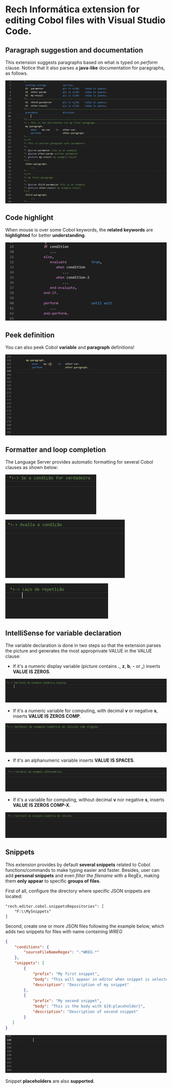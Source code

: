 # Rech Informática extension for editing Cobol files with Visual Studio Code.

## Paragraph suggestion and documentation
This extension suggests paragraphs based on what is typed on _perform_ clause. Notice that it also parses a **java-like** documentation for paragraphs, as follows.

!['paragraph-suggestion' paragraph-suggestion](doc/suggestion/paragraph-suggestion.gif)

## Code highlight
When mouse is over some Cobol keywords, the **related keywords** are **highlighted** for better **understanding**.

!['highlight' highlight](doc/highlight/highlight.gif)

## Peek definition
You can also peek Cobol **variable** and **paragraph** definitions!

!['peek' peek](doc/peek-definition.gif)

## Formatter and loop completion
The Language Server provides automatic formatting for several Cobol clauses as shown below:

!['if' formatter](doc/formatter/if-formatter.gif)

!['evaluate' formatter](doc/formatter/evaluate-formatter.gif)

!['loog' completion](doc/intellisense/loop-intellisense.gif)

## IntelliSense for variable declaration
The variable declaration is done in two steps so that the extension parses the picture and generates the most approprivate VALUE in the VALUE clause:

* If it's a numeric display variable (picture contains **.**, **z**, **b**, **-** or **,**) inserts **VALUE IS ZEROS**.

![Display variable declaration](doc/variable/display-var-declaration.gif)

* If it's a numeric variable for computing, with decimal **v** or negative **s**, inserts **VALUE IS ZEROS COMP**.

![Computing variable with comma declaration](doc/variable/comma-numeric-var-declaration.gif)

* If it's an alphanumeric variable inserts **VALUE IS SPACES**.

![Alphanumeric variable declaration](doc/variable/alphanumeric-var-declaration.gif)

* If it's a  variable for computing, without decimal **v** nor negative **s**, inserts **VALUE IS ZEROS COMP-X**.

![Computing variable declaration](doc/variable/compute-var-declaration.gif)

## Snippets
This extension provides by default **several snippets** related to Cobol functions/commands to make typing easier and faster.
Besides, user can add **personal snippets** and even *filter the filename* with a RegEx, making them **only appear** to specific **groups of files**.

First of all, configure the directory where specific JSON snippets are located:

    "rech.editor.cobol.snippetsRepositories": [
        "F:\\MySnippets"
    ]

Second, create one or more JSON files following the example below, which adds two snippets for files with name containing _WREG_
```json  
{
    "conditions": {
        "sourceFileNameRegex": ".*WREG.*"
    },
    "snippets": [
        {
            "prefix": "My first snippet",
            "body": "This will appear in editor when snippet is selected",
            "description": "Description of my snippet"
        },
        {
            "prefix": "My second snippet",
            "body": "This is the body with ${0:placeholder}",
            "description": "Description of second snippet"
        }
   ]
}
```

![Personal snippets](doc/suggestion/snippet.gif)

Snippet **placeholders** are also **supported**.
